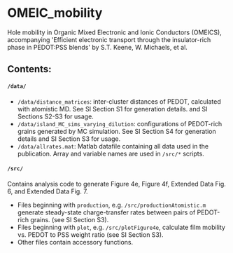 # OMEIC_mobility
Hole mobility in Organic Mixed Electronic and Ionic Conductors (OMEICS),
accompanying 
'Efficient electronic transport through the insulator-rich phase in PEDOT:PSS blends'
by S.T. Keene, W. Michaels, et al.

## Contents:
#### `/data/`
- `/data/distance_matrices`: 
    inter-cluster distances of PEDOT, calculated with atomistic MD.
    See SI Section S1 for generation details.
    and SI Sections S2-S3 for usage.
- `/data/island_MC_sims_varying_dilution`: 
    configurations of PEDOT-rich grains generated by MC simulation.
    See SI Section S4 for generation details
    and SI Section S3 for usage.
- `/data/allrates.mat`: 
    Matlab datafile containing all data used in the publication.
    Array and variable names are used in `/src/*` scripts.

#### `/src/`
Contains analysis code to generate Figure 4e, Figure 4f,
Extended Data Fig. 6, and Extended Data Fig. 7.
- Files beginning with `production`, e.g. `/src/productionAtomistic.m`
generate steady-state charge-transfer rates between pairs of PEDOT-rich grains.
(see SI Section S3).
- Files beginning with `plot`, e.g. `/src/plotFigure4e`,
calculate film mobility vs. PEDOT to PSS weight ratio
(see SI Section S3).
- Other files contain accessory functions.

